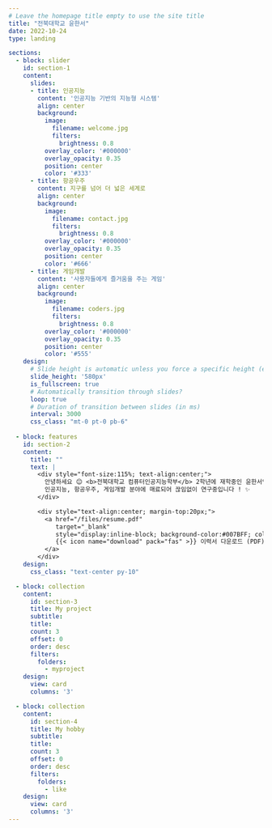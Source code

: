 ```yaml
---
# Leave the homepage title empty to use the site title
title: "전북대학교 윤한서"
date: 2022-10-24
type: landing

sections:
  - block: slider
    id: section-1
    content:
      slides:
      - title: 인공지능
        content: '인공지능 기반의 지능형 시스템'
        align: center
        background:
          image:
            filename: welcome.jpg
            filters:
              brightness: 0.8
          overlay_color: '#000000'
          overlay_opacity: 0.35
          position: center
          color: '#333'
      - title: 항공우주
        content: 지구를 넘어 더 넓은 세계로
        align: center
        background:
          image:
            filename: contact.jpg
            filters:
              brightness: 0.8
          overlay_color: '#000000'
          overlay_opacity: 0.35
          position: center
          color: '#666'
      - title: 게임개발
        content: '사용자들에게 즐거움을 주는 게임'
        align: center
        background:
          image:
            filename: coders.jpg
            filters:
              brightness: 0.8
          overlay_color: '#000000'
          overlay_opacity: 0.35
          position: center
          color: '#555'
    design:
      # Slide height is automatic unless you force a specific height (e.g. '400px')
      slide_height: '580px'
      is_fullscreen: true
      # Automatically transition through slides?
      loop: true
      # Duration of transition between slides (in ms)
      interval: 3000
      css_class: "mt-0 pt-0 pb-6"
  
  - block: features
    id: section-2
    content:
      title: ""
      text: |
        <div style="font-size:115%; text-align:center;">
          안녕하세요 😊 <b>전북대학교 컴퓨터인공지능학부</b> 2학년에 재학중인 윤한서입니다.<br>
          인공지능, 항공우주, 게임개발 분야에 매료되어 끊임없이 연구중입니다 ! ✨
        </div>

        <div style="text-align:center; margin-top:20px;">
          <a href="/files/resume.pdf" 
             target="_blank" 
             style="display:inline-block; background-color:#007BFF; color:white; padding:10px 20px; border-radius:8px; text-decoration:none; font-weight:600;">
             {{< icon name="download" pack="fas" >}} 이력서 다운로드 (PDF)
          </a>
        </div>
    design:
      css_class: "text-center py-10"   

  - block: collection
    content:
      id: section-3
      title: My project
      subtitle:
      title:
      count: 3
      offset: 0
      order: desc
      filters:
        folders:
          - myproject
    design:
      view: card
      columns: '3'

  - block: collection
    content:
      id: section-4
      title: My hobby
      subtitle:
      title:
      count: 3
      offset: 0
      order: desc
      filters:
        folders:
          - like
    design:
      view: card
      columns: '3'
---
```

